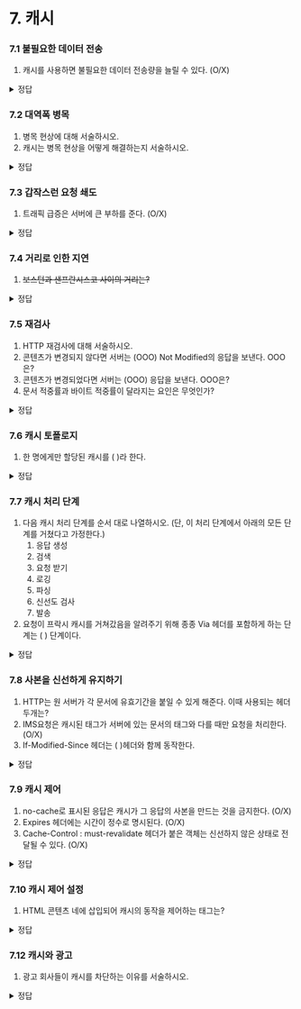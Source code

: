 # 7. 캐시

### 7.1 불필요한 데이터 전송

1. 캐시를 사용하면 불필요한 데이터 전송량을 늘릴 수 있다. (O/X)
<details><summary>정답</summary>


    X
</details>

### 7.2 대역폭 병목

1. 병목 현상에 대해 서술하시오.
2. 캐시는 병목 현상을 어떻게 해결하는지 서술하시오.
<details><summary>정답</summary>
    1. 네트워크에서 속도는 경로에 존재하는 네트워크의 속도 중 가장 느린 네트워크의 속도와 같은것
    2. 캐시되어있는 파일을 가져와서 해결
</details>

### 7.3 갑작스런 요청 쇄도

1. 트래픽 급증은 서버에 큰 부하를 준다.  (O/X)
<details><summary>정답</summary>

    O
</details>

### 7.4 거리로 인한 지연

1. ~~보스턴과 샌프란시스코 사이의 거리는?~~
<details><summary>정답</summary>

    약 4400킬로미터
</details>

### 7.5 재검사

1. HTTP 재검사에 대해 서술하시오.
2. 콘텐츠가 변경되지 않다면 서버는 (OOO) Not Modified의 응답을 보낸다. OOO은?
3. 콘텐츠가 변경되었다면 서버는 (OOO) 응답을 보낸다. OOO은?
4. 문서 적중률과 바이트 적중률이 달라지는 요인은 무엇인가?
<details><summary>정답</summary>
    1. 캐시 파일이 최신인지 검사하는 것
    2. 304
    3. 200
    4. 문서의 크기가 일정하지 않기 때문에
</details>

### 7.6 캐시 토폴로지

1. 한 명에게만 할당된 캐시를 (        )라 한다. 
<details><summary>정답</summary>

    개인 캐시
</details>

### 7.7 캐시 처리 단계

1. 다음 캐시 처리 단계를 순서 대로 나열하시오. (단, 이 처리 단계에서 아래의 모든 단계를 거쳤다고 가정한다.)
    1. 응답 생성
    2. 검색
    3. 요청 받기
    4. 로깅
    5. 파싱
    6. 신선도 검사
    7. 발송
2. 요청이 프락시 캐시를 거쳐갔음을 알려주기 위해 종종 Via 헤더를 포함하게 하는 단계는 (      ) 단계이다. 
<details><summary>정답</summary>
    1. 3526174
    2. 응답 생성
</details>

### 7.8 사본을 신선하게 유지하기

1. HTTP는 원 서버가 각 문서에 유효기간을 붙일 수 있게 해준다. 이때 사용되는 헤더 두개는?
2. IMS요청은 캐시된 태그가 서버에 있는 문서의 태그와 다를 때만 요청을 처리한다.  (O/X)
3. If-Modified-Since 헤더는 (          )헤더와 함께 동작한다. 
<details><summary>정답</summary>
    1. Cache-Control, Expires
    2. X
    3. Last-Modified
</details>

### 7.9 캐시 제어

1. no-cache로 표시된 응답은 캐시가 그 응답의 사본을 만드는 것을 금지한다. (O/X)
2. Expires 헤더에는 시간이 정수로 명시된다. (O/X)
3. Cache-Control : must-revalidate 헤더가 붙은 객체는 신선하지 않은 상태로 전달될 수 있다. (O/X)
<details><summary>정답</summary>

    XXX
</details>

### 7.10 캐시 제어 설정

1. HTML 콘텐츠 네에 삽입되어 캐시의 동작을 제어하는 태그는?
<details><summary>정답</summary>

    <META HTTP-EQUIV>
</details>

### 7.12 캐시와 광고

1. 광고 회사들이 캐시를 차단하는 이유를 서술하시오.
<details><summary>정답</summary>

    캐시가 적중되는 것이 서버에 전달되지 않기 때문에
</details>